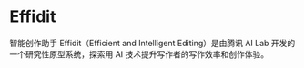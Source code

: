 # Effidit

智能创作助手 Effidit（Efficient and Intelligent Editing）是由腾讯 AI Lab 开发的一个研究性原型系统，探索用 AI 技术提升写作者的写作效率和创作体验。